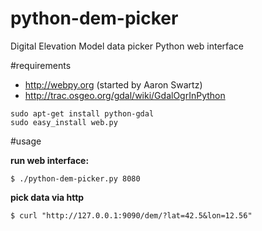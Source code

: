 python-dem-picker
==========

Digital Elevation Model data picker
Python web interface

#requirements

* http://webpy.org (started by Aaron Swartz)
* http://trac.osgeo.org/gdal/wiki/GdalOgrInPython

```
sudo apt-get install python-gdal
sudo easy_install web.py
```

#usage

**run web interface:**

```
$ ./python-dem-picker.py 8080
```

**pick data via http**
```
$ curl "http://127.0.0.1:9090/dem/?lat=42.5&lon=12.56"
```